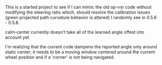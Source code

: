 This is a started project to see if I can mimic the old op-vsr code without modifying the steering ratio which, should resolve the calibration issues (green projected path curvature behavior is altered) I randomly see in 0.5.6 - 0.5.8.

calm-center currently doesn't take all of the learned angle offest into account yet.

I'm realizing that the current code dampens the reported angle only around static center; it needs to be a moving window centered around the current wheel position and if a 'corner' is not being navigated.
